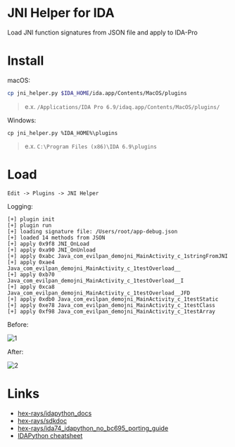 # JNI Helper for IDA

Load JNI function signatures from JSON file and apply to IDA-Pro

# Install

macOS:
```sh
cp jni_helper.py $IDA_HOME/ida.app/Contents/MacOS/plugins
```

> e.x. `/Applications/IDA Pro 6.9/idaq.app/Contents/MacOS/plugins/`

Windows:
```
cp jni_helper.py %IDA_HOME%\plugins
```

> e.x. `C:\Program Files (x86)\IDA 6.9\plugins`

# Load

```
Edit -> Plugins -> JNI Helper
```

Logging:
```
[+] plugin init
[+] plugin run
[+] loading signature file: /Users/root/app-debug.json
[+] loaded 14 methods from JSON
[+] apply 0x9f8 JNI_OnLoad
[+] apply 0xa90 JNI_OnUnload
[+] apply 0xabc Java_com_evilpan_demojni_MainActivity_c_1stringFromJNI
[+] apply 0xae4 Java_com_evilpan_demojni_MainActivity_c_1testOverload__
[+] apply 0xb70 Java_com_evilpan_demojni_MainActivity_c_1testOverload__I
[+] apply 0xca8 Java_com_evilpan_demojni_MainActivity_c_1testOverload__JFD
[+] apply 0xdb0 Java_com_evilpan_demojni_MainActivity_c_1testStatic
[+] apply 0xe78 Java_com_evilpan_demojni_MainActivity_c_1testClass
[+] apply 0xf98 Java_com_evilpan_demojni_MainActivity_c_1testArray
```

Before:

![1][1]

After:

![2][2]

# Links

- [hex-rays/idapython_docs][doc]
- [hex-rays/sdkdoc][sdk]
- [hex-rays/ida74_idapython_no_bc695_porting_guide][port]
- [IDAPython cheatsheet][snip]

[doc]: https://www.hex-rays.com/products/ida/support/idapython_docs/
[sdk]: https://www.hex-rays.com/products/ida/support/sdkdoc/index.html
[port]: https://www.hex-rays.com/products/ida/support/ida74_idapython_no_bc695_porting_guide.shtml
[flare]: https://github.com/fireeye/flare-ida
[snip]: https://gist.github.com/icecr4ck/7a7af3277787c794c66965517199fc9c
[pal]: https://unit42.paloaltonetworks.com/using-idapython-to-make-your-life-easier-part-1/

[1]: https://img-blog.csdnimg.cn/20201005164101129.png
[2]: https://img-blog.csdnimg.cn/20201005164352403.png
